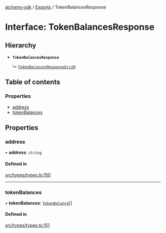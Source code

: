 [alchemy-sdk](../README.md) / [Exports](../modules.md) / TokenBalancesResponse

# Interface: TokenBalancesResponse

## Hierarchy

- **`TokenBalancesResponse`**

  ↳ [`TokenBalancesResponseErc20`](TokenBalancesResponseErc20.md)

## Table of contents

### Properties

- [address](TokenBalancesResponse.md#address)
- [tokenBalances](TokenBalancesResponse.md#tokenbalances)

## Properties

### address

• **address**: `string`

#### Defined in

[src/types/types.ts:150](https://github.com/alchemyplatform/alchemy-sdk-js/blob/a162d40/src/types/types.ts#L150)

___

### tokenBalances

• **tokenBalances**: [`TokenBalance`](../modules.md#tokenbalance)[]

#### Defined in

[src/types/types.ts:151](https://github.com/alchemyplatform/alchemy-sdk-js/blob/a162d40/src/types/types.ts#L151)

